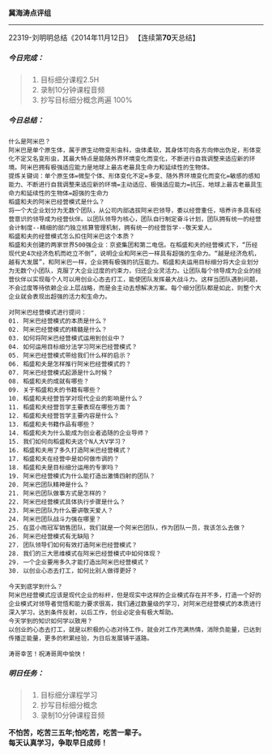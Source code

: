 **冀海涛点评组**

------

22319-刘明明总结《2014年11月12日》
【连续第**70**天总结】

##### __今日完成：__
>1. 目标细分课程2.5H
>2. 录制10分钟课程音频
>3. 抄写目标细分概念两遍 100%

##### __今日总结：__
	什么是阿米巴？
	阿米巴是单个原生体，属于原生动物变形虫科，虫体柔软，其身体可向各方向伸出伪足，形体变化不定又名变形虫，其最大特点是能随外界环境变化而变化，不断进行自我调整来适应新的环境。阿米巴拥有极强适应能力是地球上最古老最具生命力和延续性的生物体。
	提炼关键词：单个原生体=微型个体、形体变化不定=多变、随外界环境变化而变化=敏感的感知能力、不断进行自我调整来适应新的环境=主动适应、极强适应能力=抗压、地球上最古老最具生命力和延续性的生物体=超强的生命力
	稻盛和夫的阿米巴经营模式是什么？
	将一个大企业划分为无数个团队，从公司内部选拔阿米巴领导，委以经营重任，培养许多具有经营意识的领导成为经营伙伴。以团队领导为核心，团队自行制定奋斗计划，团队拥有统一的经营会计制度--精细的部门独立核算管理机制，拥有统一的经营哲学--敬天爱人。
	稻盛和夫的经营模式怎么扣住阿米巴这个本质？
	稻盛和夫创建的两家世界500强企业：京瓷集团和第二电信。在稻盛和夫的经营模式下，“历经现代史4次经济危机而屹立不倒”，说明企业和阿米巴一样具有超强的生命力。“越是经济危机，越有大发展”，和阿米巴一样，企业拥有极强的抗压能力。稻盛和夫运用目标细分将大企业划分为无数个小团队，克服了大企业过度的约束力，归还企业灵活力。让团队每个领导成为企业的经营伙伴以实现每个人可以用创业心态去打工，能使团队发挥最大战斗力。这样当团队遇到问题，不会过度等待依赖企业上层战略，而是会主动去想解决方案。每个细分团队都是如此，则整个大企业就会表现出超强的活力和生命力。
	
	对阿米巴经营模式进行提问：
    01. 阿米巴经营模式的本质是什么？
	02. 阿米巴经营模式的精髓是什么？
	03. 如何将阿米巴经营模式运用到创业中？
	04. 如何运用目标细分法学习阿米巴经营模式？
	05. 阿米巴经营模式带给我们什么样的启示？
	06. 稻盛和夫是怎样推行阿米巴经营模式的？
	07. 阿米巴经营模式起源是什么时候？
	08. 稻盛和夫的成就有哪些？
	09. 关于稻盛和夫的书籍有哪些？
	10. 稻盛和夫经营哲学对现代企业的影响是什么？
	11. 稻盛和夫经营哲学主要表现在哪些方面？
	12. 稻盛和夫经营哲学主要内容是什么？
	13. 稻盛和夫书籍作品有哪些？
	14. 稻盛和夫为什么能成为创业者追随的企业导师？
	15. 我们如何向稻盛和夫这个N人大V学习？
	16. 稻盛和夫用了多久打造阿米巴经营模式？
	17. 稻盛和夫在经营中是如何做市调的？
	18. 稻盛和夫是目标细分运用的专家吗？
	19. 阿米巴经营模式为什么能打造出激情四射的团队？
	20. 阿米巴团队精神是什么？
	21. 阿米巴团队做事方式是怎样的？
	22. 阿米巴经营模式具体执行步骤是什么？
	23. 阿米巴团队为什么要讲敬天爱人？
	24. 阿米巴团队战斗力强在哪里？
	25. 在蓝小雨冠军销售团队，我们就是一个阿米巴团队，作为团队一员，我该怎么去做？
	26. 阿米巴经营模式有无缺陷？
	27. 团队领导们如何有效打造阿米巴经营模式？
	28. 我们的三大思维模式在阿米巴经营模式中如何体现？
	29. 一个企业要用多久才能打造出阿米巴经营模式？
	30. 以创业心态去打工，如何比别人做得更好？

    今天到底学到什么？
    阿米巴经营模式应该是现代企业的标杆，但是现实中这样的企业模式存在并不多，打造一个好的企业模式对领导者觉悟和能力要求很高，我们通过数量级的学习，对阿米巴经营模式的本质进行深入学习，达到条件反射，以后工作，创业必定会有极大帮助。
    今天学到的知识如何学以致用？
    以创业的心态去打工，就是以积极的心态对待工作，就会对工作充满热情，消除负能量，已达到传播正能量，更多的积累经验，为日后发展铺平道路。
	
    涛哥幸苦！祝涛哥周中愉快！
##### __明日任务：__
>1. 目标细分课程学习
>2. 抄写目标细分概念
>3. 录制10分钟课程音频

**不怕苦，吃苦三五年;怕吃苦，吃苦一辈子。**  
**每天认真学习，争取早日成师！**